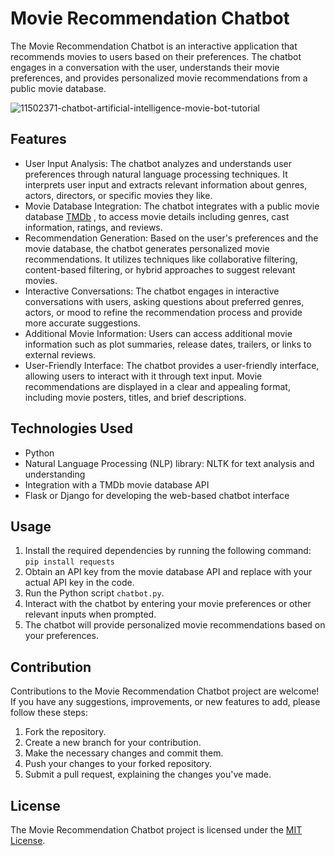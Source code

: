 # Movie Recommendation Chatbot

The Movie Recommendation Chatbot is an interactive application that recommends movies to users based on their preferences. The chatbot engages in a conversation with the user, understands their movie preferences, and provides personalized movie recommendations from a public movie database.

![11502371-chatbot-artificial-intelligence-movie-bot-tutorial](https://github.com/dimitrachrl/Movie-Recommendation-Chatbot/assets/65720665/b0c6249d-01d2-4650-ab79-559082c0cebf)

## Features

- User Input Analysis: The chatbot analyzes and understands user preferences through natural language processing techniques. It interprets user input and extracts relevant information about genres, actors, directors, or specific movies they like.
- Movie Database Integration: The chatbot integrates with a public movie database [TMDb](https://developer.themoviedb.org/reference/intro/getting-started) , to access movie details including genres, cast information, ratings, and reviews.
- Recommendation Generation: Based on the user's preferences and the movie database, the chatbot generates personalized movie recommendations. It utilizes techniques like collaborative filtering, content-based filtering, or hybrid approaches to suggest relevant movies.
- Interactive Conversations: The chatbot engages in interactive conversations with users, asking questions about preferred genres, actors, or mood to refine the recommendation process and provide more accurate suggestions.
- Additional Movie Information: Users can access additional movie information such as plot summaries, release dates, trailers, or links to external reviews.
- User-Friendly Interface: The chatbot provides a user-friendly interface, allowing users to interact with it through text input. Movie recommendations are displayed in a clear and appealing format, including movie posters, titles, and brief descriptions.

## Technologies Used

- Python
- Natural Language Processing (NLP) library: NLTK for text analysis and understanding
- Integration with a TMDb movie database API
- Flask or Django for developing the web-based chatbot interface

## Usage

1. Install the required dependencies by running the following command: `pip install requests`
2. Obtain an API key from the movie database API and replace with your actual API key in the code.
3. Run the Python script `chatbot.py`.
4. Interact with the chatbot by entering your movie preferences or other relevant inputs when prompted.
5. The chatbot will provide personalized movie recommendations based on your preferences.

## Contribution

Contributions to the Movie Recommendation Chatbot project are welcome! If you have any suggestions, improvements, or new features to add, please follow these steps:

1. Fork the repository.
2. Create a new branch for your contribution.
3. Make the necessary changes and commit them.
4. Push your changes to your forked repository.
5. Submit a pull request, explaining the changes you've made.

## License

The Movie Recommendation Chatbot project is licensed under the [MIT License](LICENSE).
